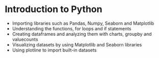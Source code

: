 # Introduction to Python
- Importing libraries such as Pandas, Numpy, Seaborn and Matplotlib
- Understanding the functions, for loops and if statements
- Creating dataframes and analyzing them with charts, groupby and valuecounts
- Visualizing datasets by using Matplotlib and Seaborn libraries
- Using plotline to import built-in datasets
